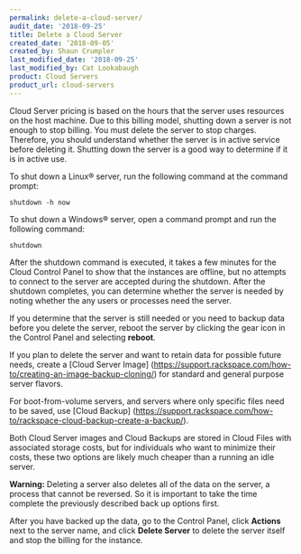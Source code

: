 ```yaml
---
permalink: delete-a-cloud-server/
audit_date: '2018-09-25'
title: Delete a Cloud Server
created_date: ‘2018-09-05'
created_by: Shaun Crumpler
last_modified_date: '2018-09-25'
last_modified_by: Cat Lookabaugh
product: Cloud Servers
product_url: cloud-servers
---
```


Cloud Server pricing is based on the hours that the server uses resources on the host machine. Due to this billing model, shutting down a server is not enough to stop billing. You must delete the server to stop charges. Therefore, you should understand whether the server is in active service before deleting it. Shutting down the server is a good way to determine if it is in active use.

To shut down a Linux&reg; server, run the following command at the command prompt: 

`shutdown -h now`

To shut down a Windows&reg; server, open a command prompt and run the following command: 

`shutdown`

After the shutdown command is executed, it takes a few minutes for the Cloud Control Panel to show that the instances are offline, but no attempts to connect to the server are accepted during the shutdown. After the shutdown completes, you can determine whether the server is needed by noting whether the any users or processes need the server.

If you determine that the server is still needed or you need to backup data before you delete the server, reboot the server by clicking the gear icon in the Control Panel and selecting **reboot**.

If you plan to delete the server and want to retain data for possible future needs, create a [Cloud Server Image] (https://support.rackspace.com/how-to/creating-an-image-backup-cloning/) for standard and general purpose server flavors.

For boot-from-volume servers, and servers where only specific files need to be saved, use [Cloud Backup] (https://support.rackspace.com/how-to/rackspace-cloud-backup-create-a-backup/).

Both Cloud Server images and Cloud Backups are stored in Cloud Files with associated storage costs, but for individuals who want to minimize their costs, these two options are likely much cheaper than a running an idle server.

**Warning:** Deleting a server also deletes all of the data on the server, a process that cannot be reversed. So it is important to take the time complete the previously described back up options first.

After you have backed up the data, go to the Control Panel, click **Actions** next to the server name, and click **Delete Server** to delete the server itself and stop the billing for the instance.

